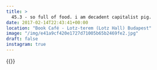 ```yaml
---
title: >
  45.3 - so full of food. i am decadent capitalist pig.
date: 2017-02-14T22:43:41+00:00
location: "Book Café - Lotz-terem (Lotz Hall) Budapest"
image: "/img/e41a9cf420e1727d71005b65b2469fe2.jpg"
draft: false
instagram: true
---
```


{{<photo src="/img/e41a9cf420e1727d71005b65b2469fe2.jpg">}}
